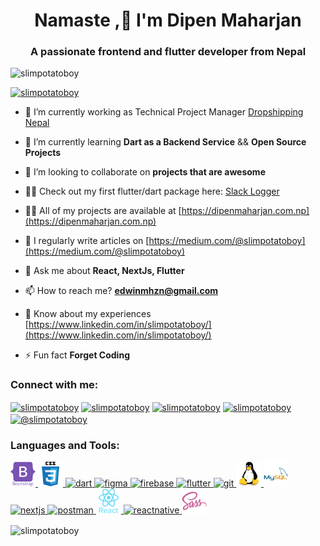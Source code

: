 <h1 align="center">Namaste ,🙏 I'm Dipen Maharjan</h1>
<h3 align="center">A passionate frontend and flutter developer from Nepal</h3>

<p align="left"> <img src="https://komarev.com/ghpvc/?username=slimpotatoboy&label=Profile%20views&color=0e75b6&style=flat" alt="slimpotatoboy" /> </p>

<p align="left"> <a href="https://twitter.com/slimpotatoboy" target="blank"><img src="https://img.shields.io/twitter/follow/slimpotatoboy?logo=twitter&style=for-the-badge" alt="slimpotatoboy" /></a> </p>

- 🔭 I’m currently working as Technical Project Manager [Dropshipping Nepal](https://dropshippingnepal.com/)

- 🌱 I’m currently learning **Dart as a Backend Service** && **Open Source Projects**
 
- 👯 I’m looking to collaborate on **projects that are awesome**

- 👨‍💻 Check out my first flutter/dart package here: [Slack Logger](https://pub.dev/packages/slack_logger)

- 👨‍💻 All of my projects are available at [https://dipenmaharjan.com.np](https://dipenmaharjan.com.np)

- 📝 I regularly write articles on [https://medium.com/@slimpotatoboy](https://medium.com/@slimpotatoboy)

- 💬 Ask me about **React, NextJs, Flutter**

- 📫 How to reach me? **edwinmhzn@gmail.com**

- 📄 Know about my experiences [https://www.linkedin.com/in/slimpotatoboy/](https://www.linkedin.com/in/slimpotatoboy/)

- ⚡ Fun fact **Forget Coding**

<h3 align="left">Connect with me:</h3>
<p align="left">
<a href="https://dev.to/slimpotatoboy" target="blank"><img align="center" src="https://raw.githubusercontent.com/rahuldkjain/github-profile-readme-generator/master/src/images/icons/Social/devto.svg" alt="slimpotatoboy" height="30" width="40" /></a>
<a href="https://twitter.com/slimpotatoboy" target="blank"><img align="center" src="https://raw.githubusercontent.com/rahuldkjain/github-profile-readme-generator/master/src/images/icons/Social/twitter.svg" alt="slimpotatoboy" height="30" width="40" /></a>
<a href="https://linkedin.com/in/slimpotatoboy" target="blank"><img align="center" src="https://raw.githubusercontent.com/rahuldkjain/github-profile-readme-generator/master/src/images/icons/Social/linked-in-alt.svg" alt="slimpotatoboy" height="30" width="40" /></a>
<a href="https://instagram.com/slimpotatoboy" target="blank"><img align="center" src="https://raw.githubusercontent.com/rahuldkjain/github-profile-readme-generator/master/src/images/icons/Social/instagram.svg" alt="slimpotatoboy" height="30" width="40" /></a>
<a href="https://medium.com/@slimpotatoboy" target="blank"><img align="center" src="https://raw.githubusercontent.com/rahuldkjain/github-profile-readme-generator/master/src/images/icons/Social/medium.svg" alt="@slimpotatoboy" height="30" width="40" /></a>
</p>

<h3 align="left">Languages and Tools:</h3>
<p align="left"> <a href="https://getbootstrap.com" target="_blank" rel="noreferrer"> <img src="https://raw.githubusercontent.com/devicons/devicon/master/icons/bootstrap/bootstrap-plain-wordmark.svg" alt="bootstrap" width="40" height="40"/> </a> <a href="https://www.w3schools.com/css/" target="_blank" rel="noreferrer"> <img src="https://raw.githubusercontent.com/devicons/devicon/master/icons/css3/css3-original-wordmark.svg" alt="css3" width="40" height="40"/> </a> <a href="https://dart.dev" target="_blank" rel="noreferrer"> <img src="https://www.vectorlogo.zone/logos/dartlang/dartlang-icon.svg" alt="dart" width="40" height="40"/> </a> <a href="https://www.figma.com/" target="_blank" rel="noreferrer"> <img src="https://www.vectorlogo.zone/logos/figma/figma-icon.svg" alt="figma" width="40" height="40"/> </a> <a href="https://firebase.google.com/" target="_blank" rel="noreferrer"> <img src="https://www.vectorlogo.zone/logos/firebase/firebase-icon.svg" alt="firebase" width="40" height="40"/> </a> <a href="https://flutter.dev" target="_blank" rel="noreferrer"> <img src="https://www.vectorlogo.zone/logos/flutterio/flutterio-icon.svg" alt="flutter" width="40" height="40"/> </a> <a href="https://git-scm.com/" target="_blank" rel="noreferrer"> <img src="https://www.vectorlogo.zone/logos/git-scm/git-scm-icon.svg" alt="git" width="40" height="40"/> </a> <a href="https://www.linux.org/" target="_blank" rel="noreferrer"> <img src="https://raw.githubusercontent.com/devicons/devicon/master/icons/linux/linux-original.svg" alt="linux" width="40" height="40"/> </a> <a href="https://www.mysql.com/" target="_blank" rel="noreferrer"> <img src="https://raw.githubusercontent.com/devicons/devicon/master/icons/mysql/mysql-original-wordmark.svg" alt="mysql" width="40" height="40"/> </a> <a href="https://nextjs.org/" target="_blank" rel="noreferrer"> <img src="https://cdn.worldvectorlogo.com/logos/nextjs-2.svg" alt="nextjs" width="40" height="40"/> </a> <a href="https://postman.com" target="_blank" rel="noreferrer"> <img src="https://www.vectorlogo.zone/logos/getpostman/getpostman-icon.svg" alt="postman" width="40" height="40"/> </a> <a href="https://reactjs.org/" target="_blank" rel="noreferrer"> <img src="https://raw.githubusercontent.com/devicons/devicon/master/icons/react/react-original-wordmark.svg" alt="react" width="40" height="40"/> </a> <a href="https://reactnative.dev/" target="_blank" rel="noreferrer"> <img src="https://reactnative.dev/img/header_logo.svg" alt="reactnative" width="40" height="40"/> </a> <a href="https://sass-lang.com" target="_blank" rel="noreferrer"> <img src="https://raw.githubusercontent.com/devicons/devicon/master/icons/sass/sass-original.svg" alt="sass" width="40" height="40"/> </a> </p>

<p><img align="center" src="https://github-readme-stats.vercel.app/api/top-langs?username=slimpotatoboy&show_icons=true&locale=en&layout=compact" alt="slimpotatoboy" /></p>
